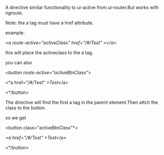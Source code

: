 A directive similar functionality to ui-active from ui-router.But works with ngroute.

Note: the a tag must have a href attribute.

example:

<*a route-active="activeClass" href="/#/Test" *><*/a*>

this will place the activeclass to the a tag.

you can also

<*button route-active="activeBtnClass"*>

<*a href="/#/Test" *>Test<*/a>

<*/button>

The directive will find the first a tag in the parent element.Then attch the class to the button.


so we get

<button class="activeBtnClass"*>

<*a href="/#/Test" >Test<*/a>

<*/button>
